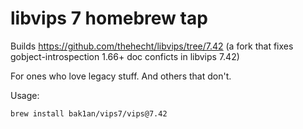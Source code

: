 # libvips 7 homebrew tap

Builds https://github.com/thehecht/libvips/tree/7.42 
(a fork that fixes gobject-introspection 1.66+ doc conficts in libvips 7.42)

For ones who love legacy stuff. And others that don't.

Usage:

```bash
brew install bak1an/vips7/vips@7.42
```
